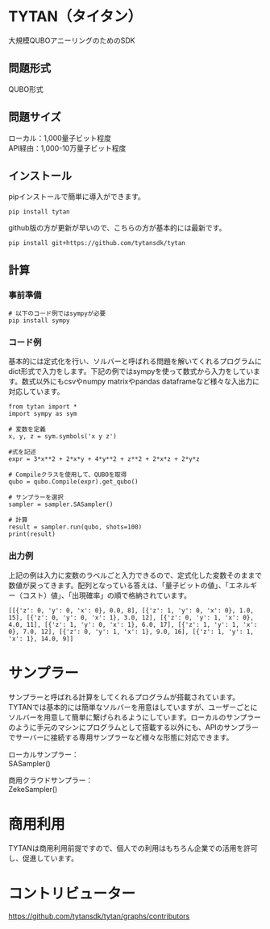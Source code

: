 # TYTAN（タイタン）
大規模QUBOアニーリングのためのSDK

## 問題形式
QUBO形式

## 問題サイズ
ローカル：1,000量子ビット程度   
API経由：1,000-10万量子ビット程度

## インストール
pipインストールで簡単に導入ができます。

```
pip install tytan
```

github版の方が更新が早いので、こちらの方が基本的には最新です。

```
pip install git+https://github.com/tytansdk/tytan
```

## 計算

### 事前準備

```
# 以下のコード例ではsympyが必要
pip install sympy
```

### コード例
基本的には定式化を行い、ソルバーと呼ばれる問題を解いてくれるプログラムにdict形式で入力をします。下記の例ではsympyを使って数式から入力をしています。数式以外にもcsvやnumpy matrixやpandas dataframeなど様々な入出力に対応しています。

```
from tytan import *
import sympy as sym

# 変数を定義
x, y, z = sym.symbols('x y z')

#式を記述
expr = 3*x**2 + 2*x*y + 4*y**2 + z**2 + 2*x*z + 2*y*z

# Compileクラスを使用して、QUBOを取得
qubo = qubo.Compile(expr).get_qubo()

# サンプラーを選択
sampler = sampler.SASampler()

# 計算
result = sampler.run(qubo, shots=100)
print(result)
```

### 出力例
上記の例は入力に変数のラベルごと入力できるので、定式化した変数そのままで数値が戻ってきます。配列となっている答えは、「量子ビットの値」、「エネルギー（コスト）値」、「出現確率」の順で格納されています。

```
[[{'z': 0, 'y': 0, 'x': 0}, 0.0, 8], [{'z': 1, 'y': 0, 'x': 0}, 1.0, 15], [{'z': 0, 'y': 0, 'x': 1}, 3.0, 12], [{'z': 0, 'y': 1, 'x': 0}, 4.0, 11], [{'z': 1, 'y': 0, 'x': 1}, 6.0, 17], [{'z': 1, 'y': 1, 'x': 0}, 7.0, 12], [{'z': 0, 'y': 1, 'x': 1}, 9.0, 16], [{'z': 1, 'y': 1, 'x': 1}, 14.0, 9]]
```

# サンプラー
サンプラーと呼ばれる計算をしてくれるプログラムが搭載されています。TYTANでは基本的には簡単なソルバーを用意はしていますが、ユーザーごとにソルバーを用意して簡単に繋げられるようにしています。ローカルのサンプラーのように手元のマシンにプログラムとして搭載する以外にも、APIのサンプラーでサーバーに接続する専用サンプラーなど様々な形態に対応できます。

ローカルサンプラー：  
SASampler()

商用クラウドサンプラー：  
ZekeSampler()

# 商用利用
TYTANは商用利用前提ですので、個人での利用はもちろん企業での活用を許可し、促進しています。

# コントリビューター
https://github.com/tytansdk/tytan/graphs/contributors
